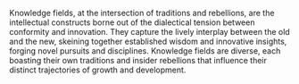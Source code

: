 
Knowledge fields, at the intersection of traditions and rebellions, are the intellectual constructs borne out of the dialectical tension between conformity and innovation. They capture the lively interplay between the old and the new, skeining together established wisdom and innovative insights, forging novel pursuits and disciplines. Knowledge fields are diverse, each boasting their own traditions and insider rebellions that influence their distinct trajectories of growth and development.

